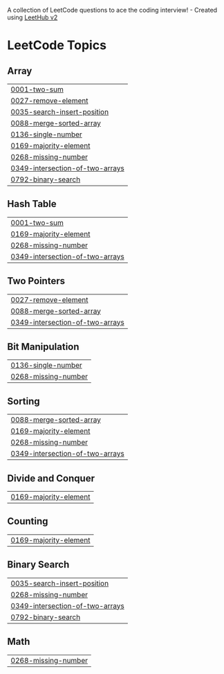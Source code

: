 A collection of LeetCode questions to ace the coding interview! - Created using [LeetHub v2](https://github.com/arunbhardwaj/LeetHub-2.0)
<!---LeetCode Topics Start-->
# LeetCode Topics
## Array
|  |
| ------- |
| [0001-two-sum](https://github.com/prateeksharma0112/LeetCode-Submissions/tree/master/0001-two-sum) |
| [0027-remove-element](https://github.com/prateeksharma0112/LeetCode-Submissions/tree/master/0027-remove-element) |
| [0035-search-insert-position](https://github.com/prateeksharma0112/LeetCode-Submissions/tree/master/0035-search-insert-position) |
| [0088-merge-sorted-array](https://github.com/prateeksharma0112/LeetCode-Submissions/tree/master/0088-merge-sorted-array) |
| [0136-single-number](https://github.com/prateeksharma0112/LeetCode-Submissions/tree/master/0136-single-number) |
| [0169-majority-element](https://github.com/prateeksharma0112/LeetCode-Submissions/tree/master/0169-majority-element) |
| [0268-missing-number](https://github.com/prateeksharma0112/LeetCode-Submissions/tree/master/0268-missing-number) |
| [0349-intersection-of-two-arrays](https://github.com/prateeksharma0112/LeetCode-Submissions/tree/master/0349-intersection-of-two-arrays) |
| [0792-binary-search](https://github.com/prateeksharma0112/LeetCode-Submissions/tree/master/0792-binary-search) |
## Hash Table
|  |
| ------- |
| [0001-two-sum](https://github.com/prateeksharma0112/LeetCode-Submissions/tree/master/0001-two-sum) |
| [0169-majority-element](https://github.com/prateeksharma0112/LeetCode-Submissions/tree/master/0169-majority-element) |
| [0268-missing-number](https://github.com/prateeksharma0112/LeetCode-Submissions/tree/master/0268-missing-number) |
| [0349-intersection-of-two-arrays](https://github.com/prateeksharma0112/LeetCode-Submissions/tree/master/0349-intersection-of-two-arrays) |
## Two Pointers
|  |
| ------- |
| [0027-remove-element](https://github.com/prateeksharma0112/LeetCode-Submissions/tree/master/0027-remove-element) |
| [0088-merge-sorted-array](https://github.com/prateeksharma0112/LeetCode-Submissions/tree/master/0088-merge-sorted-array) |
| [0349-intersection-of-two-arrays](https://github.com/prateeksharma0112/LeetCode-Submissions/tree/master/0349-intersection-of-two-arrays) |
## Bit Manipulation
|  |
| ------- |
| [0136-single-number](https://github.com/prateeksharma0112/LeetCode-Submissions/tree/master/0136-single-number) |
| [0268-missing-number](https://github.com/prateeksharma0112/LeetCode-Submissions/tree/master/0268-missing-number) |
## Sorting
|  |
| ------- |
| [0088-merge-sorted-array](https://github.com/prateeksharma0112/LeetCode-Submissions/tree/master/0088-merge-sorted-array) |
| [0169-majority-element](https://github.com/prateeksharma0112/LeetCode-Submissions/tree/master/0169-majority-element) |
| [0268-missing-number](https://github.com/prateeksharma0112/LeetCode-Submissions/tree/master/0268-missing-number) |
| [0349-intersection-of-two-arrays](https://github.com/prateeksharma0112/LeetCode-Submissions/tree/master/0349-intersection-of-two-arrays) |
## Divide and Conquer
|  |
| ------- |
| [0169-majority-element](https://github.com/prateeksharma0112/LeetCode-Submissions/tree/master/0169-majority-element) |
## Counting
|  |
| ------- |
| [0169-majority-element](https://github.com/prateeksharma0112/LeetCode-Submissions/tree/master/0169-majority-element) |
## Binary Search
|  |
| ------- |
| [0035-search-insert-position](https://github.com/prateeksharma0112/LeetCode-Submissions/tree/master/0035-search-insert-position) |
| [0268-missing-number](https://github.com/prateeksharma0112/LeetCode-Submissions/tree/master/0268-missing-number) |
| [0349-intersection-of-two-arrays](https://github.com/prateeksharma0112/LeetCode-Submissions/tree/master/0349-intersection-of-two-arrays) |
| [0792-binary-search](https://github.com/prateeksharma0112/LeetCode-Submissions/tree/master/0792-binary-search) |
## Math
|  |
| ------- |
| [0268-missing-number](https://github.com/prateeksharma0112/LeetCode-Submissions/tree/master/0268-missing-number) |
<!---LeetCode Topics End-->